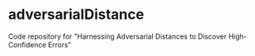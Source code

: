 # adversarialDistance
Code repository for "Harnessing Adversarial Distances to Discover High-Confidence Errors"

